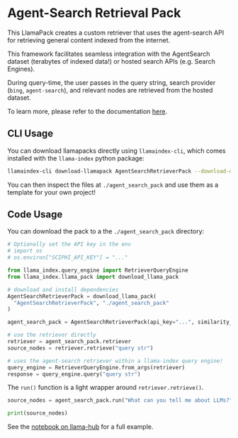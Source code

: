 # Agent-Search Retrieval Pack

This LlamaPack creates a custom retriever that uses the agent-search API for retrieving general content indexed from the internet. 

This framework facilitates seamless integration with the AgentSearch dataset (terabytes of indexed data!) or hosted search APIs (e.g. Search Engines).

During query-time, the user passes in the query string, search provider (`bing`, `agent-search`), and relevant nodes are retrieved from the hosted dataset.

To learn more, please refer to the documentation [here](https://agent-search.readthedocs.io/en/latest/).

## CLI Usage

You can download llamapacks directly using `llamaindex-cli`, which comes installed with the `llama-index` python package:

```bash
llamaindex-cli download-llamapack AgentSearchRetrieverPack --download-dir ./agent_search_pack
```

You can then inspect the files at `./agent_search_pack` and use them as a template for your own project!

## Code Usage

You can download the pack to a the `./agent_search_pack` directory:

```python
# Optionally set the API key in the env
# import os
# os.environ["SCIPHI_API_KEY"] = "..."

from llama_index.query_engine import RetrieverQueryEngine
from llama_index.llama_pack import download_llama_pack

# download and install dependencies
AgentSearchRetrieverPack = download_llama_pack(
  "AgentSearchRetrieverPack", "./agent_search_pack"
)

agent_search_pack = AgentSearchRetrieverPack(api_key="...", similarity_top_k=4, search_provider="agent-search")

# use the retriever directly
retriever = agent_search_pack.retriever
source_nodes = retriever.retrieve("query str")

# uses the agent-search retriever within a llama-index query engine!
query_engine = RetrieverQueryEngine.from_args(retriever)
response = query_engine.query("query str")
```

The `run()` function is a light wrapper around `retriever.retrieve()`. 

```python
source_nodes = agent_search_pack.run("What can you tell me about LLMs?")

print(source_nodes)
```

See the [notebook on llama-hub](https://github.com/run-llama/llama-hub/blob/main/llama_hub/llama_packs/dense_x_retrieval/dense_x_retrieval.ipynb) for a full example.
